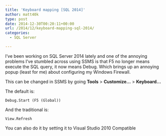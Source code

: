 ```yaml
---
title: 'Keyboard mapping [SQL 2014]'
author: matt40k
type: post
date: 2014-12-30T00:20:11+00:00
url: /2014/12/keyboard-mapping-sql-2014/
categories:
  - SQL Server

---
```

I&#8217;ve been working on SQL Server 2014 lately and one of the annoying problems I&#8217;ve stumbled across using SSMS is that F5 no longer means execute the SQL query, it now means Debug. Which brings up an annoying popup (least for me) about configuring my Windows Firewall.

This can be changed in SSMS by going **Tools** > **Customize&#8230;** > **Keyboard&#8230;**

The default is:

`Debug.Start (F5 (Global))`

And the traditional is:

`View.Refresh`

You can also do it by setting it to Visual Studio 2010 Compatible
